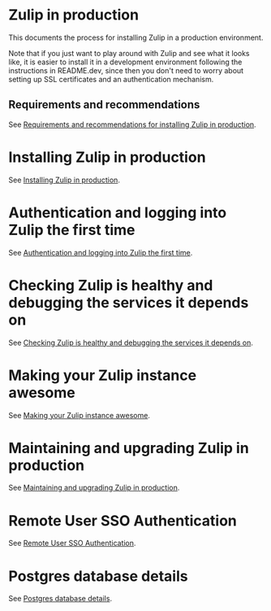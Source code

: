 Zulip in production
===================

This documents the process for installing Zulip in a production environment.

Note that if you just want to play around with Zulip and see what it
looks like, it is easier to install it in a development environment
following the instructions in README.dev, since then you don't need to
worry about setting up SSL certificates and an authentication mechanism.

## Requirements and recommendations

See [Requirements and recommendations for installing Zulip in
production](https://zulip.readthedocs.io/en/latest/prod-requirements.html).


Installing Zulip in production
==============================

See [Installing Zulip in production](https://zulip.readthedocs.io/en/latest/prod-install.html).


Authentication and logging into Zulip the first time
====================================================

See [Authentication and logging into Zulip the first time](https://zulip.readthedocs.io/en/latest/prod-auth-first-login.html).


Checking Zulip is healthy and debugging the services it depends on
==================================================================

See [Checking Zulip is healthy and debugging the services it depends on](https://zulip.readthedocs.io/en/latest/prod-health-check-debug.html).


Making your Zulip instance awesome
==================================

See [Making your Zulip instance
awesome](https://zulip.readthedocs.io/en/latest/prod-customize.html).


Maintaining and upgrading Zulip in production
=============================================

See [Maintaining and upgrading Zulip in production](https://zulip.readthedocs.io/en/latest/prod-maintain-secure-upgrade.html).


Remote User SSO Authentication
==============================

See [Remote User SSO Authentication](https://zulip.readthedocs.io/en/latest/prod-remote-user-sso-auth.html).


Postgres database details
=========================

See [Postgres database details](https://zulip.readthedocs.io/en/latest/prod-postgres.html).
